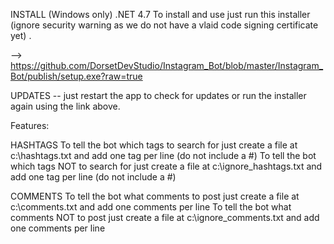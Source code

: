 
INSTALL (Windows only) .NET 4.7
To install and use just run this installer (ignore security warning as we do not have a vlaid code signing certificate yet) .

--> https://github.com/DorsetDevStudio/Instagram_Bot/blob/master/Instagram_Bot/publish/setup.exe?raw=true

UPDATES  -- just restart the app to check for updates or run the installer again using the link above.


Features:

HASHTAGS
To tell the bot which tags to search for just create a file at c:\hashtags.txt and add one tag per line (do not include a #)
To tell the bot which tags NOT to search for just create a file at c:\ignore_hashtags.txt and add one tag per line (do not include a #)


COMMENTS
To tell the bot what comments to post just create a file at c:\comments.txt and add one comments per line
To tell the bot what comments NOT to post just create a file at c:\ignore_comments.txt and add one comments per line


